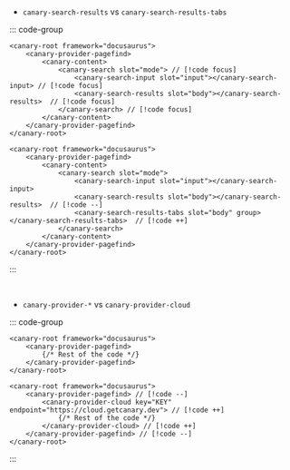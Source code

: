 <br/>

- `canary-search-results` vs `canary-search-results-tabs`

::: code-group

```js{6} [Simple search]
<canary-root framework="docusaurus">
    <canary-provider-pagefind>
        <canary-content>
            <canary-search slot="mode"> // [!code focus]
                <canary-search-input slot="input"></canary-search-input> // [!code focus]
                <canary-search-results slot="body"></canary-search-results>  // [!code focus]
            </canary-search> // [!code focus]
        </canary-content>
    </canary-provider-pagefind>
</canary-root>
```

```js{6} [Search with groups and tabs]
<canary-root framework="docusaurus">
    <canary-provider-pagefind>
        <canary-content>
            <canary-search slot="mode">
                <canary-search-input slot="input"></canary-search-input>
                <canary-search-results slot="body"></canary-search-results>  // [!code --]
                <canary-search-results-tabs slot="body" group></canary-search-results-tabs>  // [!code ++]
            </canary-search>
        </canary-content>
    </canary-provider-pagefind>
</canary-root>
```

:::

<br/>

- `canary-provider-*` vs `canary-provider-cloud`

::: code-group

```js{2,4} [Local search only]
<canary-root framework="docusaurus">
    <canary-provider-pagefind>
        {/* Rest of the code */}
    </canary-provider-pagefind>
</canary-root>
```

```js-vue [Using Canary cloud]
<canary-root framework="docusaurus">
    <canary-provider-pagefind> // [!code --]
        <canary-provider-cloud key="KEY" endpoint="https://cloud.getcanary.dev"> // [!code ++]
            {/* Rest of the code */}
        </canary-provider-cloud> // [!code ++]
    </canary-provider-pagefind> // [!code --]
</canary-root>
```

:::
